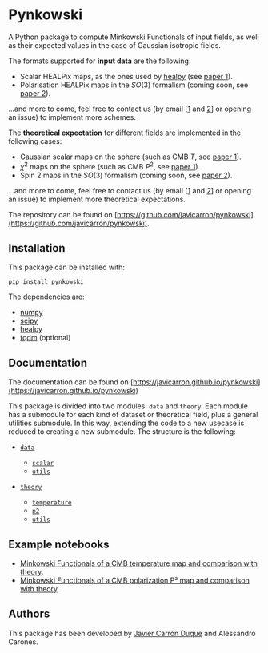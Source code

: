 # Pynkowski

A Python package to compute Minkowski Functionals of input fields, as well as their expected values in the case of Gaussian isotropic fields.

The formats supported for **input data** are the following:

- Scalar HEALPix maps, as the ones used by [healpy](https://healpy.readthedocs.io/) (see [paper 1](https://arxiv.org/abs/2211.07562)).
- Polarisation HEALPix maps in the $SO(3)$ formalism (coming  soon, see [paper 2](https://arxiv.org/abs/2301.13191)).

...and more to come, feel free to contact us (by email [[1](mailto:javier.carron@roma2.infn.it) and [2](mailto:alessandro.carones@roma2.infn.it )] or opening an issue) to implement more schemes.


The **theoretical expectation** for different fields are implemented in the following cases:

- Gaussian scalar maps on the sphere (such as CMB $T$, see [paper 1](https://arxiv.org/abs/2211.07562)).
- $\chi^2$ maps on the sphere (such as CMB $P^2$, see [paper 1](https://arxiv.org/abs/2211.07562)).
- Spin 2 maps in the $SO(3)$ formalism (coming  soon, see [paper 2](https://arxiv.org/abs/2301.13191)).

...and more to come, feel free to contact us (by email [[1](mailto:javier.carron@roma2.infn.it) and [2](mailto:alessandro.carones@roma2.infn.it )] or opening an issue) to implement more theoretical expectations.

The repository can be found on [https://github.com/javicarron/pynkowski](https://github.com/javicarron/pynkowski).

## Installation

This package can be installed with: 
```
pip install pynkowski
```

The dependencies are:

- [numpy](https://numpy.org/)
- [scipy](https://scipy.org/)
- [healpy](https://healpy.readthedocs.io/)
- [tqdm](https://github.com/tqdm/tqdm) (optional)

## Documentation

The documentation can be found on [https://javicarron.github.io/pynkowski](https://javicarron.github.io/pynkowski)

This package is divided into two modules: `data` and `theory`. Each module has a submodule for each kind of dataset or theoretical field, plus a general utilities submodule. In this way, extending the code to a new usecase is reduced to creating a new submodule. The structure is the following:

- [`data`](https://javicarron.github.io/pynkowski/pynkowski/data.html) 
    - [`scalar`](https://javicarron.github.io/pynkowski/pynkowski/data/scalar.html)
    - [`utils`](https://javicarron.github.io/pynkowski/pynkowski/data/utils.html)
    
- [`theory`](https://javicarron.github.io/pynkowski/pynkowski/theory.html)
    - [`temperature`](https://javicarron.github.io/pynkowski/pynkowski/theory/temperature.html)
    - [`p2`](https://javicarron.github.io/pynkowski/pynkowski/theory/p2.html)
    - [`utils`](https://javicarron.github.io/pynkowski/pynkowski/theory/utils.html)


## Example notebooks

- [Minkowski Functionals of a CMB temperature map and comparison with theory](https://github.com/javicarron/pynkowski/blob/main/examples/Temperature.ipynb).
- [Minkowski Functionals of a CMB polarization P² map and comparison with theory](https://github.com/javicarron/pynkowski/blob/main/examples/P2.ipynb).

## Authors

This package has been developed by [Javier Carrón Duque](https://www.javiercarron.com) and Alessandro Carones.
